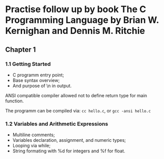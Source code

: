 Practise follow up by book The C Programming Language by Brian W. Kernighan and Dennis M. Ritchie
===

Chapter 1
---

### 1.1 Getting Started

* C programm entry point;
* Base syntax overview;
* And purpose of \n in output.

ANSI compatible compiler allowed not to define return type for main function.

The programm can be compiled via: `cc hello.c`, or `gcc -ansi hello.c`

### 1.2 Variables and Arithmetic Expressions

* Multiline comments;
* Variables declaration, assignment, and numeric types;
* Looping via while;
* String formating with %d for integers and %f for float.
